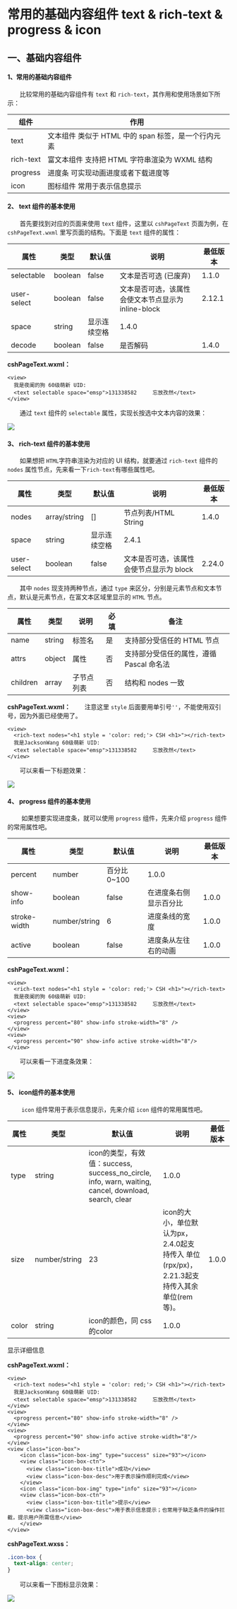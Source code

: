 # 常用的基础内容组件 text & rich-text & progress & icon

## 一、基础内容组件

#### 1、常用的基础内容组件

  比较常用的基础内容组件有 `text` 和 `rich-text`，其作用和使用场景如下所示：

| 组件      | 作用                                                |
| --------- | --------------------------------------------------- |
| text      | 文本组件 类似于 HTML 中的 span 标签，是一个行内元素 |
| rich-text | 富文本组件 支持把 HTML 字符串渲染为 WXML 结构       |
| progress  | 进度条 可实现动画进度或者下载进度等                 |
| icon      | 图标组件 常用于表示信息提示                         |

#### 2、 text 组件的基本使用

  首先要找到对应的页面来使用 `text` 组件，这里以 `cshPageText` 页面为例，在 `cshPageText.wxml` 里写页面的结构。下面是 `text` 组件的属性：

| 属性        | 类型    | 默认值       | 说明                                                | 最低版本 |
| ----------- | ------- | ------------ | --------------------------------------------------- | -------- |
| selectable  | boolean | false        | 文本是否可选 (已废弃)                               | 1.1.0    |
| user-select | boolean | false        | 文本是否可选，该属性会使文本节点显示为 inline-block | 2.12.1   |
| space       | string  | 显示连续空格 | 1.4.0                                               |          |
| decode      | boolean | false        | 是否解码                                            | 1.4.0    |

**cshPageText.wxml：**

```js{3}
<view>
  我是夜阑的狗 60级萌新 UID:
  <text selectable space="emsp">131338582     忘放孜然</text>
</view>
```

  通过 `text` 组件的 `selectable` 属性，实现长按选中文本内容的效果：

![](https://blogwnx-bucket.oss-cn-beijing.aliyuncs.com/img/%E9%95%BF%E6%8C%89%E9%80%89%E4%B8%AD%E6%96%87%E6%9C%AC%E5%86%85%E5%AE%B9.gif)

#### 3、 rich-text 组件的基本使用

  如果想把 `HTML`字符串渲染为对应的 UI 结构，就要通过 `rich-text` 组件的 `nodes` 属性节点，先来看一下`rich-text`有哪些属性吧。

| 属性        | 类型         | 默认值       | 说明                                     | 最低版本 |
| ----------- | ------------ | ------------ | ---------------------------------------- | -------- |
| nodes       | array/string | []           | 节点列表/HTML String                     | 1.4.0    |
| space       | string       | 显示连续空格 | 2.4.1                                    |          |
| user-select | boolean      | false        | 文本是否可选，该属性会使节点显示为 block | 2.24.0   |

  其中 `nodes` 现支持两种节点，通过 `type` 来区分，分别是元素节点和文本节点，默认是元素节点，在富文本区域里显示的 `HTML` 节点。

| 属性     | 类型   | 说明       | 必填 | 备注                                     |
| -------- | ------ | ---------- | ---- | ---------------------------------------- |
| name     | string | 标签名     | 是   | 支持部分受信任的 HTML 节点               |
| attrs    | object | 属性       | 否   | 支持部分受信任的属性，遵循 Pascal 命名法 |
| children | array  | 子节点列表 | 否   | 结构和 nodes 一致                        |

**cshPageText.wxml：**
  注意这里 `style` 后面要用单引号`''`，不能使用双引号，因为外面已经使用了。

```js{2}
<view>
  <rich-text nodes="<h1 style = 'color: red;'> CSH <h1>"></rich-text>
  我是JacksonWang 60级萌新 UID:
  <text selectable space="emsp">131338582     忘放孜然</text>
</view>
```

  可以来看一下标题效果：



![](https://blogwnx-bucket.oss-cn-beijing.aliyuncs.com/img/image-20240417224305291.png)



#### 4、 progress 组件的基本使用

   如果想要实现进度条，就可以使用 `progress` 组件，先来介绍 `progress` 组件的常用属性吧。

| 属性         | 类型          | 默认值      | 说明                   | 最低版本 |
| ------------ | ------------- | ----------- | ---------------------- | -------- |
| percent      | number        | 百分比0~100 | 1.0.0                  |          |
| show-info    | boolean       | false       | 在进度条右侧显示百分比 | 1.0.0    |
| stroke-width | number/string | 6           | 进度条线的宽度         | 1.0.0    |
| active       | boolean       | false       | 进度条从左往右的动画   | 1.0.0    |

**cshPageText.wxml：**

```js{7,10}
<view>
  <rich-text nodes="<h1 style = 'color: red;'> CSH <h1>"></rich-text>
  我是夜阑的狗 60级萌新 UID:
  <text selectable space="emsp">131338582     忘放孜然</text>
</view>
<view>
  <progress percent="80" show-info stroke-width="8" />
</view>
<view>
  <progress percent="90" show-info active stroke-width="8"/>
</view>
```

  可以来看一下进度条效果：

![](https://blogwnx-bucket.oss-cn-beijing.aliyuncs.com/img/%E8%BF%9B%E5%BA%A6%E6%9D%A1%E6%95%88%E6%9E%9C.gif)

#### 5、 icon组件的基本使用

   `icon` 组件常用于表示信息提示，先来介绍 `icon` 组件的常用属性吧。

| 属性  | 类型          | 默认值                                                       | 说明                                                         | 最低版本 |
| ----- | ------------- | ------------------------------------------------------------ | ------------------------------------------------------------ | -------- |
| type  | string        | icon的类型，有效值：success, success_no_circle, info, warn, waiting, cancel, download, search, clear | 1.0.0                                                        |          |
| size  | number/string | 23                                                           | icon的大小，单位默认为px，2.4.0起支持传入 单位(rpx/px)，2.21.3起支持传入其余单位(rem 等)。 | 1.0.0    |
| color | string        | icon的颜色，同 css 的color                                   | 1.0.0                                                        |          |

显示详细信息

**cshPageText.wxml：**

```js{12-23}
<view>
  <rich-text nodes="<h1 style = 'color: red;'> CSH <h1>"></rich-text>
  我是JacksonWang 60级萌新 UID:
  <text selectable space="emsp">131338582     忘放孜然</text>
</view>
<view>
  <progress percent="80" show-info stroke-width="8" />
</view>
<view>
  <progress percent="90" show-info active stroke-width="8"/>
</view>
<view class="icon-box">
    <icon class="icon-box-img" type="success" size="93"></icon>
    <view class="icon-box-ctn">
      <view class="icon-box-title">成功</view>
      <view class="icon-box-desc">用于表示操作顺利完成</view>
    </view>
    <icon class="icon-box-img" type="info" size="93"></icon>
    <view class="icon-box-ctn">
      <view class="icon-box-title">提示</view>
      <view class="icon-box-desc">用于表示信息提示；也常用于缺乏条件的操作拦截，提示用户所需信息</view>
    </view>
</view>
```

**cshPageText.wxss：**

```css
.icon-box {
  text-align: center;
}
```

  可以来看一下图标显示效果：



![](https://blogwnx-bucket.oss-cn-beijing.aliyuncs.com/img/image-20240417224729681.png)